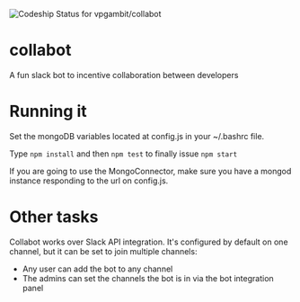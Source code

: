 ![Codeship Status for vpgambit/collabot](https://codeship.com/projects/87838d20-936b-0132-849a-5668b62cd35b/status?branch=dev)

collabot 
======== 
A fun slack bot to incentive collaboration between developers  

Running it
==========
Set the mongoDB variables located at config.js in your ~/.bashrc file.

Type `npm install` and then `npm test` to finally issue `npm start`

If you are going to use the MongoConnector, make sure you have a mongod instance 
responding to the url on config.js.

Other tasks
===========

Collabot works over Slack API integration. It's configured by default on one channel, but it can be set to join multiple channels:

* Any user can add the bot to any channel 
* The admins can set the channels the bot is in via the bot integration panel
